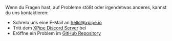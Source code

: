 Wenn du Fragen hast, auf Probleme stößt oder irgendetwas anderes, kannst du uns kontaktieren:

- Schreib uns eine E-Mail an [hello@xpipe.io](mailto://hello@xpipe.io)
- Tritt dem [XPipe Discord Server](https://discord.gg/8y89vS8cRb) bei
- Eröffne ein Problem im [GitHub Repository](https://github.com/xpipe-io/xpipe)